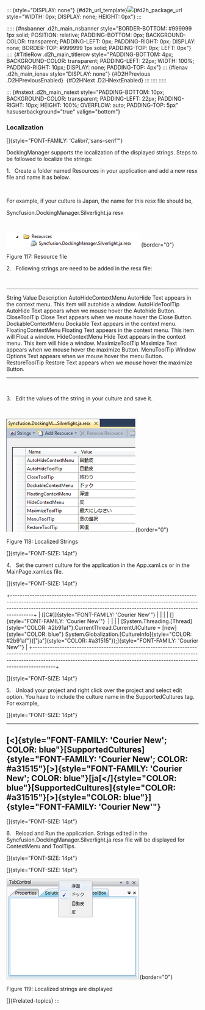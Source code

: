 ::: {style="DISPLAY: none"}
[](ms-xhelp:///?Id=d2h_url_template){#d2h_url_template}![](!package_url!){#d2h_package_url style="WIDTH: 0px; DISPLAY: none; HEIGHT: 0px"}
:::

::::: {#nsbanner .d2h_main_nsbanner style="BORDER-BOTTOM: #999999 1px solid; POSITION: relative; PADDING-BOTTOM: 0px; BACKGROUND-COLOR: transparent; PADDING-LEFT: 0px; PADDING-RIGHT: 0px; DISPLAY: none; BORDER-TOP: #999999 1px solid; PADDING-TOP: 0px; LEFT: 0px"}
:::: {#TitleRow .d2h_main_titlerow style="PADDING-BOTTOM: 4px; BACKGROUND-COLOR: transparent; PADDING-LEFT: 22px; WIDTH: 100%; PADDING-RIGHT: 10px; DISPLAY: none; PADDING-TOP: 4px"}
::: {#ienav .d2h_main_ienav style="DISPLAY: none"}
[](ms-xhelp:///?Id=080ddee3-6b1d-4890-b620-b2f839f55916){#D2HPrevious .D2HPreviousEnabled}  [](ms-xhelp:///?Id=d740c971-a689-408a-8b1b-e7ec47edd3f4){#D2HNext .D2HNextEnabled}
:::
::::
:::::

::: {#nstext .d2h_main_nstext style="PADDING-BOTTOM: 10px; BACKGROUND-COLOR: transparent; PADDING-LEFT: 22px; PADDING-RIGHT: 10px; HEIGHT: 100%; OVERFLOW: auto; PADDING-TOP: 5px" hasuserbackground="true" valign="bottom"}
### Localization

[]{style="FONT-FAMILY: 'Calibri','sans-serif'"} 

DockingManager supports the localization of the displayed strings. Steps to be followed to localize the strings:

1.   Create a folder named Resources in your application and add a new resx file and name it as below.

 

For example, if your culture is Japan, the name for this resx file should be,

Syncfusion.DockingManager.Silverlight.ja.resx

 

![](../ImagesExt/image261_116.png){border="0"}

Figure 117: Resource file

2.   Following strings are need to be added in the resx file:

 

  --------------------- ---------------- ---------------------------------------------------------------------
  String                Value            Description
  AutoHideContextMenu   AutoHide         Text appears in the context menu. This item will autohide a window.
  AutoHideToolTip       AutoHide         Text appears when we mouse hover the Autohide Button.
  CloseToolTip          Close            Text appears when we mouse hover the Close Button.
  DockableContextMenu   Dockable         Text appears in the context menu.
  FloatingContextMenu   Floating         Text appears in the context menu. This item will Float a window.
  HideContextMenu       Hide             Text appears in the context menu. This item will hide a window.
  MaximizeToolTip       Maximize         Text appears when we mouse hover the maximize Button.
  MenuToolTip           Window Options   Text appears when we mouse hover the menu Button.
  RestoreToolTip        Restore          Text appears when we mouse hover the maximize Button.
  --------------------- ---------------- ---------------------------------------------------------------------

 

3.   Edit the values of the string in your culture and save it.

 

![](../ImagesExt/image261_117.png){border="0"}

Figure 118: Localized Strings

[]{style="FONT-SIZE: 14pt"} 

4.   Set the current culture for the application in the App.xaml.cs or in the MainPage.xaml.cs file.

[]{style="FONT-SIZE: 14pt"} 

+---------------------------------------------------------------------------------------------------------------------------------------------------------------------------------------------------------------------------------------------------+
| [\[C#\]]{style="FONT-FAMILY: 'Courier New'"}                                                                                                                                                                                                      |
|                                                                                                                                                                                                                                                   |
| []{style="FONT-FAMILY: 'Courier New'"}                                                                                                                                                                                                            |
|                                                                                                                                                                                                                                                   |
| [System.Threading.[Thread]{style="COLOR: #2b91af"}.CurrentThread.CurrentUICulture = [new]{style="COLOR: blue"} System.Globalization.[CultureInfo]{style="COLOR: #2b91af"}([\"ja\"]{style="COLOR: #a31515"});]{style="FONT-FAMILY: 'Courier New'"} |
+---------------------------------------------------------------------------------------------------------------------------------------------------------------------------------------------------------------------------------------------------+

[]{style="FONT-SIZE: 14pt"} 

5.   Unload your project and right click over the project and select edit option. You have to include the culture name in the SupportedCultures tag. For example,

[]{style="FONT-SIZE: 14pt"} 

  -------------------------------------------------------------------------------------------------------------------------------------------------------------------------------------------------------------------------------------------------------------------------------------------------------------------------
  [\<]{style="FONT-FAMILY: 'Courier New'; COLOR: blue"}[SupportedCultures]{style="FONT-FAMILY: 'Courier New'; COLOR: #a31515"}[\>]{style="FONT-FAMILY: 'Courier New'; COLOR: blue"}[ja[\</]{style="COLOR: blue"}[SupportedCultures]{style="COLOR: #a31515"}[\>]{style="COLOR: blue"}]{style="FONT-FAMILY: 'Courier New'"}
  -------------------------------------------------------------------------------------------------------------------------------------------------------------------------------------------------------------------------------------------------------------------------------------------------------------------------

[]{style="FONT-SIZE: 14pt"} 

6.   Reload and Run the application. Strings edited in the Syncfusion.DockingManager.Silverlight.ja.resx file will be displayed for ContextMenu and ToolTips.

[]{style="FONT-SIZE: 14pt"} 

[]{style="FONT-SIZE: 14pt"} 

![](../ImagesExt/image261_118.png){border="0"}

Figure 119: Localized strings are displayed

[]{#related-topics}
:::
